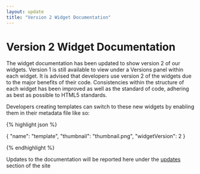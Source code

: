 ```yaml
---
layout: update
title: "Version 2 Widget Documentation"
---
```


# Version 2 Widget Documentation

The widget documentation has been updated to show version 2 of our widgets. Version 1 is still available to view under a Versions panel within each widget. It is advised that developers use version 2 of the widgets due to the major benefits of their code. Consistencies within the structure of each widget has been improved as well as the standard of code, adhering as best as possible to HTML5 standards.

Developers creating templates can switch to these new widgets by enabling them in their metadata file like so:

{% highlight json %}

{
  "name": "template",
  "thumbnail": "thumbnail.png",
  "widgetVersion": 2
}

{% endhighlight %}

Updates to the documentation will be reported here under the [updates](/updates/) section of the site